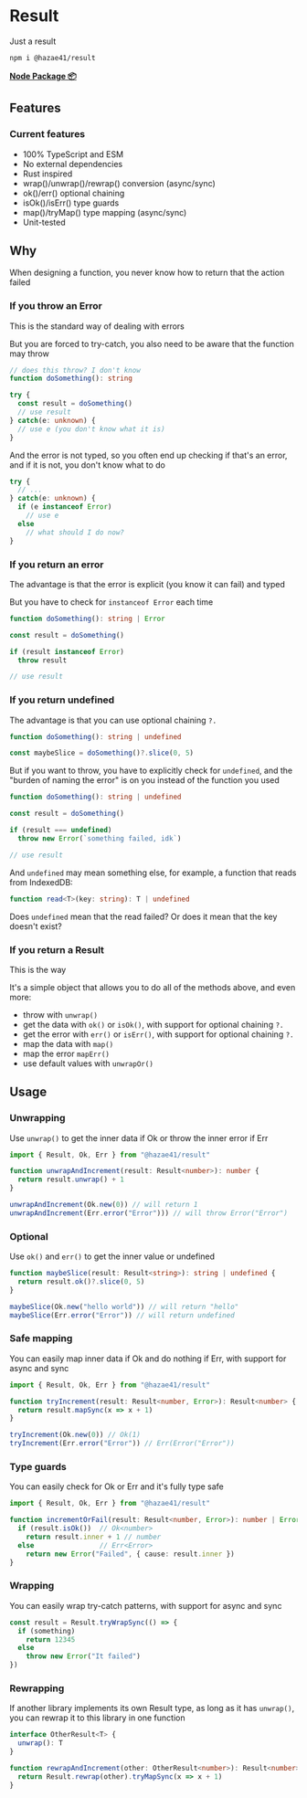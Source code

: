 # Result

Just a result

```bash
npm i @hazae41/result
```

[**Node Package 📦**](https://www.npmjs.com/package/@hazae41/result)

## Features

### Current features
- 100% TypeScript and ESM
- No external dependencies
- Rust inspired
- wrap()/unwrap()/rewrap() conversion (async/sync)
- ok()/err() optional chaining
- isOk()/isErr() type guards
- map()/tryMap() type mapping (async/sync)
- Unit-tested

## Why

When designing a function, you never know how to return that the action failed

### If you throw an Error

This is the standard way of dealing with errors

But you are forced to try-catch, you also need to be aware that the function may throw

```typescript
// does this throw? I don't know
function doSomething(): string

try {
  const result = doSomething()
  // use result
} catch(e: unknown) {
  // use e (you don't know what it is)
}
```

And the error is not typed, so you often end up checking if that's an error, and if it is not, you don't know what to do

```typescript
try { 
  // ...
} catch(e: unknown) {
  if (e instanceof Error)
    // use e
  else
    // what should I do now?
}
```

### If you return an error

The advantage is that the error is explicit (you know it can fail) and typed

But you have to check for `instanceof Error` each time

```typescript
function doSomething(): string | Error

const result = doSomething()

if (result instanceof Error)
  throw result

// use result
```

### If you return undefined

The advantage is that you can use optional chaining `?.`

```typescript
function doSomething(): string | undefined

const maybeSlice = doSomething()?.slice(0, 5)
```

But if you want to throw, you have to explicitly check for `undefined`, and the "burden of naming the error" is on you instead of the function you used

```typescript
function doSomething(): string | undefined

const result = doSomething()

if (result === undefined)
  throw new Error(`something failed, idk`)

// use result
```

And `undefined` may mean something else, for example, a function that reads from IndexedDB:

```typescript
function read<T>(key: string): T | undefined
```

Does `undefined` mean that the read failed? Or does it mean that the key doesn't exist?

### If you return a Result

This is the way

It's a simple object that allows you to do all of the methods above, and even more: 
- throw with `unwrap()`
- get the data with `ok()` or `isOk()`, with support for optional chaining `?.` 
- get the error with `err()` or `isErr()`, with support for optional chaining `?.`
- map the data with `map()`
- map the error `mapErr()`
- use default values with `unwrapOr()`

## Usage

### Unwrapping

Use `unwrap()` to get the inner data if Ok or throw the inner error if Err

```typescript
import { Result, Ok, Err } from "@hazae41/result"

function unwrapAndIncrement(result: Result<number>): number {
  return result.unwrap() + 1
}

unwrapAndIncrement(Ok.new(0)) // will return 1
unwrapAndIncrement(Err.error("Error"))) // will throw Error("Error")
```

### Optional

Use `ok()` and `err()` to get the inner value or undefined

```typescript
function maybeSlice(result: Result<string>): string | undefined {
  return result.ok()?.slice(0, 5)
}

maybeSlice(Ok.new("hello world")) // will return "hello"
maybeSlice(Err.error("Error")) // will return undefined 
```

### Safe mapping

You can easily map inner data if Ok and do nothing if Err, with support for async and sync

```typescript
import { Result, Ok, Err } from "@hazae41/result"

function tryIncrement(result: Result<number, Error>): Result<number> {
  return result.mapSync(x => x + 1)
}

tryIncrement(Ok.new(0)) // Ok(1)
tryIncrement(Err.error("Error")) // Err(Error("Error"))
```

### Type guards

You can easily check for Ok or Err and it's fully type safe

```typescript
import { Result, Ok, Err } from "@hazae41/result"

function incrementOrFail(result: Result<number, Error>): number | Error {
  if (result.isOk())  // Ok<number>
    return result.inner + 1 // number
  else                // Err<Error>
    return new Error("Failed", { cause: result.inner }) 
}
```

### Wrapping

You can easily wrap try-catch patterns, with support for async and sync

```typescript
const result = Result.tryWrapSync(() => {
  if (something)
    return 12345
  else
    throw new Error("It failed")
})
```

### Rewrapping

If another library implements its own Result type, as long as it has `unwrap()`, you can rewrap it to this library in one function

```typescript
interface OtherResult<T> {
  unwrap(): T
}

function rewrapAndIncrement(other: OtherResult<number>): Result<number> {
  return Result.rewrap(other).tryMapSync(x => x + 1)
}
```